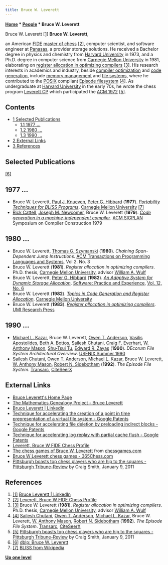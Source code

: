 ```yaml
---
title: Bruce W. Leverett
---
```

**[Home](Home "Home") * [People](People "People") * Bruce W. Leverett**

[](https://www.linkedin.com/in/bruce-leverett-8704a834/) Bruce W. Leverett <a id="cite-note-1" href="#cite-ref-1">[1]</a>
**Bruce W. Leverett**,

an American [FIDE](FIDE "FIDE") [master of chess](https://en.wikipedia.org/wiki/FIDE_titles#FIDE_Master_.28FM.29) <a id="cite-note-2" href="#cite-ref-2">[2]</a>, computer scientist, and software engineer at [Panasas](https://en.wikipedia.org/wiki/Panasas), a provider storage solutions. He received a Bachelor degree in physics and chemistry from [Harvard University](Harvard_University "Harvard University") in 1973, and a Ph.D. degree in computer science from [Carnegie Mellon University](Carnegie_Mellon_University "Carnegie Mellon University") in 1981, elaborating on [register allocation in optimizing compilers](https://en.wikipedia.org/wiki/Register_allocation) <a id="cite-note-3" href="#cite-ref-3">[3]</a>. His research interests in academics and industry, beside [compiler optimization](Optimization "Optimization") and [code generation](https://en.wikipedia.org/wiki/Code_generation_%28compiler%29), include [memory management](Memory#Management "Memory") and [file systems](https://en.wikipedia.org/wiki/File_system), where he contributed to the [POSIX](https://en.wikipedia.org/wiki/POSIX) compliant [Episode filesystem](https://en.wikipedia.org/wiki/Episode_filesystem) <a id="cite-note-4" href="#cite-ref-4">[4]</a>.
As undergraduate at [Harvard University](Harvard_University "Harvard University") in the early 70s, he wrote the chess program [Leverett CP](Leverett_CP "Leverett CP") which participated the [ACM 1972](ACM_1972 "ACM 1972") <a id="cite-note-5" href="#cite-ref-5">[5]</a>.

## Contents

- [1 Selected Publications](#selected-publications)
  - [1.1 1977 ...](#1977-...)
  - [1.2 1980 ...](#1980-...)
  - [1.3 1990 ...](#1990-...)
- [2 External Links](#external-links)
- [3 References](#references)

## Selected Publications

<a id="cite-note-6" href="#cite-ref-6">[6]</a>

## 1977 ...

- Bruce W. Leverett, [Paul J. Knueven](http://www.patentbuddy.com/Inventor/Knueven-Paul-J/3973220), [Peter G. Hibbard](https://genealogy.math.ndsu.nodak.edu/id.php?id=95738) (**1977**). *[Portability Techniques for BLISS Programs](https://www.semanticscholar.org/paper/Portability-techniques-for-BLISS-programs-Leverett-Knueven/16983da88a8eb30b4a4e16801b0fdde3f49c03cf)*. [Carnegie Mellon University](Carnegie_Mellon_University "Carnegie Mellon University") <a id="cite-note-7" href="#cite-ref-7">[7]</a>
- [Rick Cattell](https://dblp.uni-trier.de/pers/hd/c/Cattell:R=_G=_G=), [Joseph M. Newcomer](https://dblp.uni-trier.de/pers/hd/n/Newcomer:Joseph_M=), Bruce W. Leverett (**1979**). *[Code generation in a machine-independent compiler](https://dl.acm.org/citation.cfm?id=989395)*. [ACM SIGPLAN](ACM#SIGPLAN "ACM") Symposium on Compiler Construction 1979

## 1980 ...

- Bruce W. Leverett, [Thomas G. Szymanski](https://dblp.uni-trier.de/pers/hd/s/Szymanski:Thomas_G=) (**1980**). *Chaining Span-Dependent Jump Instructions*. [ACM Transactions on Programming Languages and Systems](ACM#TOPLAS "ACM"), Vol 2. No. 3
- Bruce W. Leverett (**1981**). *Register allocation in optimizing compilers*. Ph.D. thesis, [Carnegie Mellon University](Carnegie_Mellon_University "Carnegie Mellon University"), advisor [William A. Wulf](Mathematician#WiWulf "Mathematician")
- Bruce W. Leverett, [Peter G. Hibbard](https://genealogy.math.ndsu.nodak.edu/id.php?id=95738) (**1982**). *[An Adaptive System for Dynamic Storage Allocation](https://onlinelibrary.wiley.com/doi/10.1002/spe.4380120606)*. [Software: Practice and Experience](https://dblp.uni-trier.de/db/journals/spe/spe12.html), [Vol. 12, No. 6](https://onlinelibrary.wiley.com/toc/1097024x/12/6)
- Bruce W. Leverett (**1982**). *[Topics in Code Generation and Register Allocation](https://www.semanticscholar.org/paper/Topics-in-Code-Generation-and-Register-Allocation-Leverett/642c619c2f8668ea4f045b4bc88c375543a3935c)*. [Carnegie Mellon University](Carnegie_Mellon_University "Carnegie Mellon University")
- Bruce W. Leverett (**1983**). *[Register allocation in optimizing compilers](https://dl.acm.org/citation.cfm?id=185)*. [UMI Research Press](https://en.wikipedia.org/wiki/University_of_Michigan_Press)

## 1990 ...

- [Michael L. Kazar](https://en.wikipedia.org/wiki/Michael_L._Kazar), Bruce W. Leverett, [Owen T. Anderson](https://dblp.uni-trier.de/pers/hd/a/Anderson:Owen_T=.html), [Vasilis Apostolides](https://dblp.uni-trier.de/pers/hd/a/Apostolides:Vasilis.html), [Beth A. Bottos](https://dblp.uni-trier.de/pers/hd/b/Bottos:Beth_A=.html), [Sailesh Chutani](https://dblp.uni-trier.de/pers/hd/c/Chutani:Sailesh.html), [Craig F. Everhart](https://dblp.uni-trier.de/pers/hd/e/Everhart:Craig.html), [W. Anthony Mason](https://dblp.uni-trier.de/pers/hd/m/Mason:W=_Anthony.html), [Shu-Tsui Tu](https://dblp.uni-trier.de/pers/hd/t/Tu:Shu=Tsui.html), [Edward R. Zayas](https://dblp.uni-trier.de/pers/hd/z/Zayas:Edward_R=.html) (**1990**). *DEcorum File System Architectural Overview*. [USENIX Summer 1990](https://dblp.uni-trier.de/db/conf/usenix/usenix_su90.html)
- [Sailesh Chutani](https://dblp.uni-trier.de/pers/hd/c/Chutani:Sailesh.html), [Owen T. Anderson](https://dblp.uni-trier.de/pers/hd/a/Anderson:Owen_T=.html), [Michael L. Kazar](https://en.wikipedia.org/wiki/Michael_L._Kazar), Bruce W. Leverett, [W. Anthony Mason](https://dblp.uni-trier.de/pers/hd/m/Mason:W=_Anthony.html), [Robert N. Sidebotham](https://dblp.uni-trier.de/pers/hd/s/Sidebotham:Robert_N=.html) (**1992**). *The Episode File System*. [Transarc](https://en.wikipedia.org/wiki/Transarc), [CiteSeerX](http://citeseerx.ist.psu.edu/viewdoc/summary?doi=10.1.1.37.6439)

## External Links

- [Bruce Leverett's Home Page](http://www.cs.cmu.edu/%7Ebwl/)
- [The Mathematics Genealogy Project - Bruce Leverett](https://genealogy.math.ndsu.nodak.edu/id.php?id=50108)
- [Bruce Leverett | LinkedIn](https://www.linkedin.com/in/bruce-leverett-8704a834/)
- [Technique for accelerating the creation of a point in time prepresentation of a virtual file system - Google Patents](https://patents.google.com/patent/US7424497)
- [Technique for accelerating file deletion by preloading indirect blocks - Google Patents](https://patents.google.com/patent/US7509329)
- [Technique for accelerating log replay with partial cache flush - Google Patents](https://patents.google.com/patent/US7519628)
- [Leverett, Bruce W FIDE Chess Profile](http://ratings.fide.com/card.phtml?event=2002906)
- [The chess games of Bruce W. Leverett](http://www.chessgames.com/perl/chessplayer?pid=28434) from [chessgames.com](http://www.chessgames.com/index.html)
- [Bruce W Leverett chess games - 365Chess.com](http://www.365chess.com/players/Bruce_W_Leverett)
- [Pittsburgh boasts top chess players who are hip to the squares - Pittsburgh Tribune-Review](https://archive.triblive.com/news/pittsburgh-boasts-top-chess-players-who-are-hip-to-the-squares-2/) by Craig Smith, January 9, 2011

## References

1. <a id="cite-ref-1" href="#cite-note-1">[1]</a> [Bruce Leverett | LinkedIn](https://www.linkedin.com/in/bruce-leverett-8704a834/)
1. <a id="cite-ref-2" href="#cite-note-2">[2]</a> [Leverett, Bruce W FIDE Chess Profile](http://ratings.fide.com/card.phtml?event=2002906)
1. <a id="cite-ref-3" href="#cite-note-3">[3]</a> Bruce W. Leverett (**1981**). *Register allocation in optimizing compilers*. Ph.D. thesis, [Carnegie Mellon University](Carnegie_Mellon_University "Carnegie Mellon University"), advisor [William A. Wulf](Mathematician#WiWulf "Mathematician")
1. <a id="cite-ref-4" href="#cite-note-4">[4]</a> [Sailesh Chutani](https://dblp.uni-trier.de/pers/hd/c/Chutani:Sailesh.html), [Owen T. Anderson](https://dblp.uni-trier.de/pers/hd/a/Anderson:Owen_T=.html), [Michael L. Kazar](https://en.wikipedia.org/wiki/Michael_L._Kazar), Bruce W. Leverett, [W. Anthony Mason](https://dblp.uni-trier.de/pers/hd/m/Mason:W=_Anthony.html), [Robert N. Sidebotham](https://dblp.uni-trier.de/pers/hd/s/Sidebotham:Robert_N=.html) (**1992**). *The Episode File System*. [Transarc](https://en.wikipedia.org/wiki/Transarc), [CiteSeerX](http://citeseerx.ist.psu.edu/viewdoc/summary?doi=10.1.1.37.6439)
1. <a id="cite-ref-5" href="#cite-note-5">[5]</a> [Pittsburgh boasts top chess players who are hip to the squares - Pittsburgh Tribune-Review](https://archive.triblive.com/news/pittsburgh-boasts-top-chess-players-who-are-hip-to-the-squares-2/) by Craig Smith, January 9, 2011
1. <a id="cite-ref-6" href="#cite-note-6">[6]</a> [dblp: Bruce W. Leverett](https://dblp.uni-trier.de/pers/hd/l/Leverett:Bruce_W=.html)
1. <a id="cite-ref-7" href="#cite-note-7">[7]</a> [BLISS from Wikipedia](https://en.wikipedia.org/wiki/BLISS)

**[Up one level](People "People")**

